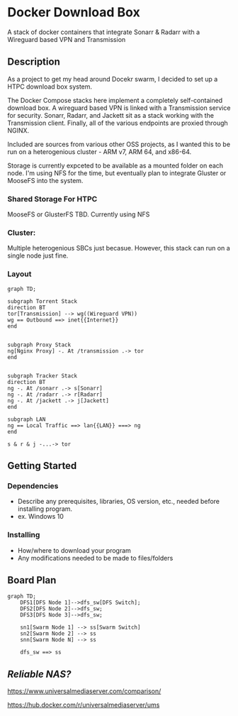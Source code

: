 # Docker Download Box 

A stack of docker containers that integrate Sonarr & Radarr with a Wireguard based VPN and Transmission

## Description

As a project to get my head around Docekr swarm, I decided to set up a HTPC download box system.

The Docker Compose stacks here implement a completely self-contained download box. A wireguard based VPN is linked with a Transmission service for security. Sonarr, Radarr, and Jackett sit as a stack working with the Transmission client. Finally, all of the various endpoints are proxied through NGINX.

Included are sources from various other OSS projects, as I wanted this to be run on a heterogenious cluster - ARM v7, ARM 64, and x86-64.

Storage is currently expceted to be available as a mounted folder on each node. I'm using NFS for the time, but eventually plan to integrate Gluster or MooseFS into the system. 


### Shared Storage For HTPC

MooseFS or GlusterFS TBD. Currently using NFS



### Cluster:

Multiple heterogenious SBCs just becasue. However, this stack can run on a single node just fine.


### Layout

```mermaid
graph TD;

subgraph Torrent Stack
direction BT
tor[Transmission] --> wg((Wireguard VPN))
wg == Outbound ==> inet{{Internet}}
end


subgraph Proxy Stack
ng[Nginx Proxy] -. At /transmission .-> tor
end


subgraph Tracker Stack
direction BT
ng -. At /sonarr .-> s[Sonarr]
ng -. At /radarr .-> r[Radarr]
ng -. At /jackett .-> j[Jackett]
end

subgraph LAN
ng == Local Traffic ==> lan{{LAN}} ===> ng
end

s & r & j -...-> tor

```

## Getting Started

### Dependencies

* Describe any prerequisites, libraries, OS version, etc., needed before installing program.
* ex. Windows 10

### Installing

* How/where to download your program
* Any modifications needed to be made to files/folders
## Board Plan

```mermaid
graph TD;
    DFS1[DFS Node 1]-->dfs_sw[DFS Switch];
    DFS2[DFS Node 2]-->dfs_sw; 
    DFS3[DFS Node 3]-->dfs_sw;
    
    sn1[Swarm Node 1] --> ss[Swarm Switch]
    sn2[Swarm Node 2] --> ss
    snn[Swarm Node N] --> ss

    dfs_sw ==> ss

```


##  *Reliable NAS?*
https://www.universalmediaserver.com/comparison/

https://hub.docker.com/r/universalmediaserver/ums

